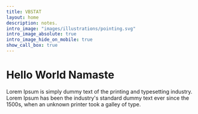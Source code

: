 ```yaml
---
title: VBSTAT 
layout: home
description: notes.
intro_image: "images/illustrations/pointing.svg"
intro_image_absolute: true
intro_image_hide_on_mobile: true
show_call_box: true
---
```


# Hello World  Namaste

Lorem Ipsum is simply dummy text of the printing and typesetting industry. Lorem Ipsum has been the industry's standard dummy text ever since the 1500s, when an unknown printer took a galley of type.
